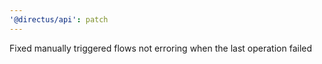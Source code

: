 ```yaml
---
'@directus/api': patch
---
```


Fixed manually triggered flows not erroring when the last operation failed
